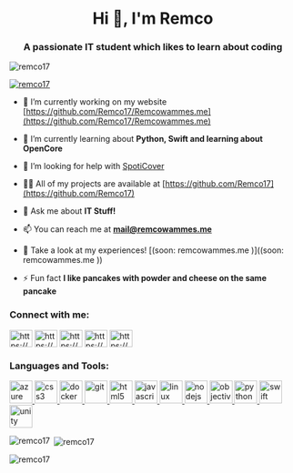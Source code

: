 <h1 align="center">Hi 👋, I'm Remco</h1>
<h3 align="center">A passionate IT student which likes to learn about coding</h3>

<p align="left"> <img src="https://komarev.com/ghpvc/?username=remco17&label=Profile%20views&color=0e75b6&style=flat" alt="remco17" /> </p>

<p align="left"> <a href="https://github.com/ryo-ma/github-profile-trophy"><img src="https://github-profile-trophy.vercel.app/?username=remco17" alt="remco17" /></a> </p>

- 🔭 I’m currently working on my website [https://github.com/Remco17/Remcowammes.me](https://github.com/Remco17/Remcowammes.me)

- 🌱 I’m currently learning about **Python, Swift and learning about OpenCore**

- 🤝 I’m looking for help with [SpotiCover](https://github.com/Remco17/SpotiCover)

- 👨‍💻 All of my projects are available at [https://github.com/Remco17](https://github.com/Remco17)

- 💬 Ask me about **IT Stuff!**

- 📫 You can reach me at **mail@remcowammes.me**

- 📄 Take a look at my experiences! [(soon: remcowammes.me )]((soon: remcowammes.me ))

- ⚡ Fun fact **I like pancakes with powder and cheese on the same pancake**

<h3 align="left">Connect with me:</h3>
<p align="left">
<a href="https://dev.to/https://dev.to/remco17" target="blank"><img align="center" src="https://cdn.jsdelivr.net/npm/simple-icons@3.0.1/icons/dev-dot-to.svg" alt="https://dev.to/remco17" height="30" width="40" /></a>
<a href="https://linkedin.com/in/https://www.linkedin.com/in/remcowammes/" target="blank"><img align="center" src="https://cdn.jsdelivr.net/npm/simple-icons@3.0.1/icons/linkedin.svg" alt="https://www.linkedin.com/in/remcowammes/" height="30" width="40" /></a>
<a href="https://instagram.com/https://www.instagram.com/remco.wammes/" target="blank"><img align="center" src="https://cdn.jsdelivr.net/npm/simple-icons@3.0.1/icons/instagram.svg" alt="https://www.instagram.com/remco.wammes/" height="30" width="40" /></a>
<a href="https://www.hackerrank.com/https://www.hackerrank.com/remco_wammes" target="blank"><img align="center" src="https://cdn.jsdelivr.net/npm/simple-icons@3.0.1/icons/hackerrank.svg" alt="https://www.hackerrank.com/remco_wammes" height="30" width="40" /></a>
<a href="https://www.hackerearth.com/https://www.hackerearth.com/@remco_wammes" target="blank"><img align="center" src="https://cdn.jsdelivr.net/npm/simple-icons@3.0.1/icons/hackerearth.svg" alt="https://www.hackerearth.com/@remco_wammes" height="30" width="40" /></a>
</p>

<h3 align="left">Languages and Tools:</h3>
<p align="left"> <a href="https://azure.microsoft.com/en-in/" target="_blank"> <img src="https://www.vectorlogo.zone/logos/microsoft_azure/microsoft_azure-icon.svg" alt="azure" width="40" height="40"/> </a> <a href="https://www.w3schools.com/css/" target="_blank"> <img src="https://devicons.github.io/devicon/devicon.git/icons/css3/css3-original-wordmark.svg" alt="css3" width="40" height="40"/> </a> <a href="https://www.docker.com/" target="_blank"> <img src="https://devicons.github.io/devicon/devicon.git/icons/docker/docker-original-wordmark.svg" alt="docker" width="40" height="40"/> </a> <a href="https://git-scm.com/" target="_blank"> <img src="https://www.vectorlogo.zone/logos/git-scm/git-scm-icon.svg" alt="git" width="40" height="40"/> </a> <a href="https://www.w3.org/html/" target="_blank"> <img src="https://devicons.github.io/devicon/devicon.git/icons/html5/html5-original-wordmark.svg" alt="html5" width="40" height="40"/> </a> <a href="https://developer.mozilla.org/en-US/docs/Web/JavaScript" target="_blank"> <img src="https://devicons.github.io/devicon/devicon.git/icons/javascript/javascript-original.svg" alt="javascript" width="40" height="40"/> </a> <a href="https://www.linux.org/" target="_blank"> <img src="https://devicons.github.io/devicon/devicon.git/icons/linux/linux-original.svg" alt="linux" width="40" height="40"/> </a> <a href="https://nodejs.org" target="_blank"> <img src="https://devicons.github.io/devicon/devicon.git/icons/nodejs/nodejs-original-wordmark.svg" alt="nodejs" width="40" height="40"/> </a> <a href="https://developer.apple.com/library/archive/documentation/Cocoa/Conceptual/ProgrammingWithObjectiveC/Introduction/Introduction.html" target="_blank"> <img src="https://www.vectorlogo.zone/logos/apple_objectivec/apple_objectivec-icon.svg" alt="objectivec" width="40" height="40"/> </a> <a href="https://www.python.org" target="_blank"> <img src="https://devicons.github.io/devicon/devicon.git/icons/python/python-original.svg" alt="python" width="40" height="40"/> </a> <a href="https://developer.apple.com/swift/" target="_blank"> <img src="https://devicons.github.io/devicon/devicon.git/icons/swift/swift-original-wordmark.svg" alt="swift" width="40" height="40"/> </a> <a href="https://unity.com/" target="_blank"> <img src="https://www.vectorlogo.zone/logos/unity3d/unity3d-icon.svg" alt="unity" width="40" height="40"/> </a> </p>

<p><img align="left" src="https://github-readme-stats.vercel.app/api/top-langs?username=remco17&show_icons=true&locale=en&layout=compact" alt="remco17" /></p>

<p>&nbsp;<img align="center" src="https://github-readme-stats.vercel.app/api?username=remco17&show_icons=true&locale=en" alt="remco17" /></p>

<p><img align="center" src="https://github-readme-streak-stats.herokuapp.com/?user=remco17&" alt="remco17" /></p>

